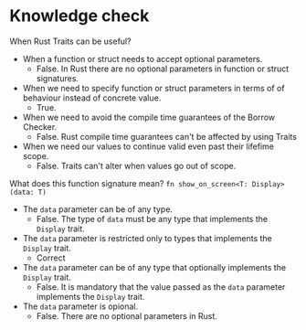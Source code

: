 # Knowledge check

When Rust Traits can be useful?

- When a function or struct needs to accept optional parameters.
  - False. In Rust there are no optional parameters in function or struct signatures.
- When we need to specify function or struct parameters in terms of of behaviour instead of concrete value.
  - True.
- When we need to avoid the compile time guarantees of the Borrow Checker.
  - False. Rust compile time guarantees can't be affected by using Traits
- When we need our values to continue valid even past their lifefime scope.
  - False. Traits can't alter when values go out of scope.


What does this function signature mean? `fn show_on_screen<T: Display>(data: T)`

- The `data` parameter can be of any type.
  - False. The type of `data` must be any type that implements the `Display` trait.
- The `data` parameter is restricted only to types that implements the `Display` trait.
  - Correct
- The `data` parameter can be of any type that optionally implements the `Display` trait.
  - False. It is mandatory that the value passed as the `data` parameter implements the `Display` trait.
- The `data` parameter is opional.
  - False. There are no optional parameters in Rust.
